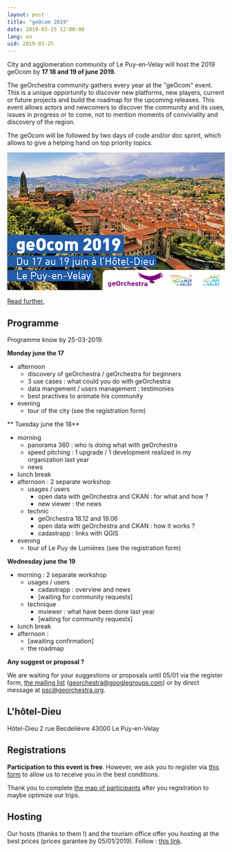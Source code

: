 ```yaml
---
layout: post
title: "geOcom 2019"
date: 2019-03-25 12:00:00
lang: en
uid: 2019-03-25
---
```


City and agglomeration community of Le Puy-en-Velay will host the 2019 geOcom by **17 18 and 19 of june 2019.**

The geOrchestra community gathers every year at the "geOcom" event. This is a unique opportunity to discover new platforms, new players, current or future projects and build the roadmap for the upcoming releases. This event allows actors and newcomers to discover the community and its uses, issues in progress or to come, not to mention moments of conviviality and discovery of the region.

The geOcom will be followed by two days of code and/or doc sprint, which allows to give a helping hand on top priority topics.


![affiche geOcom 2019](/public/geocom2019/geocom_2019.jpg)

[Read further.](/blog/2019/03/25/geocom-2019-en/)

<!--more-->


## Programme

Programme know by 25-03-2019.


**Monday june the 17**

- afternoon
  - discovery of geOrchestra / geOrchestra for beginners
  - 3 use cases : what could you do with geOrchestra
  - data mangement / users management : testimonies
  - best practives to animate his community
- evening
  - tour of the city (see the registration form)


** Tuesday june the 18**

- morning
  - panorama 360 : who is doing what with geOrchestra
  - speed pitching : 1 upgrade / 1 development realized in my organization last year
  - news
- lunch break
- afternoon : 2 separate workshop
  - usages / users
    - open data with geOrchestra and CKAN : for what and how ?
    - new viewer : the news
  - technic
	  - geOrchestra 18.12 and 19.06
	  - open data with geOrchestra and CKAN : how it works ?
	  - cadastrapp : links with QGIS
- evening
  - tour of Le Puy de Lumières (see the registration form)


**Wednesday june the 19**

- morning : 2 separate workshop
  - usages / users
    - cadastrapp : overview and news
    - [waiting for community requests]
  - technique
    - mviewer : what have been done last year
    - [waiting for community requests]
- lunch break
- afternoon : 
  - [awaiting confirmation]
  - the roadmap


**Any suggest or proposal ?**

We are waiting for your suggestions or proposals until 05/01 via the register form, [the mailing list](https://groups.google.com/forum/#!forum/georchestra) (georchestra@googlegroups.com) or by direct message at psc@georchestra.org.


## L'hôtel-Dieu

Hôtel-Dieu
2 rue Becdelièvre
43000 Le Puy-en-Velay


## Registrations

**Participation to this event is free**. However, we ask you to register via [this form](https://opendata.agglo-lepuyenvelay.fr/inscriptions-geocom-2019/) to allow us to receive you in the best conditions.

Thank you to complete [the map of participants](http://umap.openstreetmap.fr/fr/map/participants-au-geocom-2018_210735) after you registration to maybe optimize our trips.

## Hosting

Our hosts (thanks to them !) and the tourism office offer you hosting at the best prices (prices garantee by 05/01/2019).
Follow : [this link](https://www.lepuyenvelay-tourisme.fr/manifestations-puy-en-velay/congres-geocom/).

